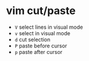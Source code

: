 # vim cut/paste

- `V` select lines in visual mode
- `v` select in visual mode
- `d` cut selection
- `P` paste before cursor
- `p` paste after cursor
